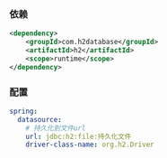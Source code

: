 ### 依赖

```xml
<dependency>
	<groupId>com.h2database</groupId>
    <artifactId>h2</artifactId>
    <scope>runtime</scope>
</dependency>
```

### 配置

```yaml
spring:
  datasource:
    # 持久化到文件url
    url: jdbc:h2:file:持久化文件
    driver-class-name: org.h2.Driver
```


